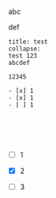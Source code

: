 abc

def

```ad-info
title: test
collapse:
test 123
abcdef

12345

- [x] 1
- [x] 1
- [ ] 1






```

- [ ] 1
- [x] 2
- [ ] 3
	